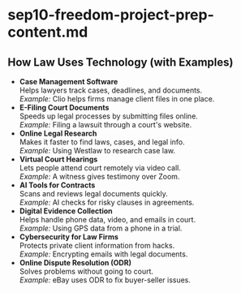 # sep10-freedom-project-prep-content.md
<html lang="en">
<head>
  <meta charset="UTF-8">
  <title>How Law Uses Technology</title>
</head>
<body>
  <h2>How Law Uses Technology (with Examples)</h2>
  <ul>
    <li>
      <strong>Case Management Software</strong><br>
      Helps lawyers track cases, deadlines, and documents.<br>
      <em>Example:</em> Clio helps firms manage client files in one place.
    </li>
    <li>
      <strong>E-Filing Court Documents</strong><br>
      Speeds up legal processes by submitting files online.<br>
      <em>Example:</em> Filing a lawsuit through a court's website.
    </li>
    <li>
      <strong>Online Legal Research</strong><br>
      Makes it faster to find laws, cases, and legal info.<br>
      <em>Example:</em> Using Westlaw to research case law.
    </li>
    <li>
      <strong>Virtual Court Hearings</strong><br>
      Lets people attend court remotely via video call.<br>
      <em>Example:</em> A witness gives testimony over Zoom.
    </li>
    <li>
      <strong>AI Tools for Contracts</strong><br>
      Scans and reviews legal documents quickly.<br>
      <em>Example:</em> AI checks for risky clauses in agreements.
    </li>
    <li>
      <strong>Digital Evidence Collection</strong><br>
      Helps handle phone data, video, and emails in court.<br>
      <em>Example:</em> Using GPS data from a phone in a trial.
    </li>
    <li>
      <strong>Cybersecurity for Law Firms</strong><br>
      Protects private client information from hacks.<br>
      <em>Example:</em> Encrypting emails with legal documents.
    </li>
    <li>
      <strong>Online Dispute Resolution (ODR)</strong><br>
      Solves problems without going to court.<br>
      <em>Example:</em> eBay uses ODR to fix buyer-seller issues.
    </li>
  </ul>
</body>
</html>


